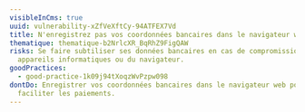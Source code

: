 ```yaml
---
visibleInCms: true
uuid: vulnerability-xZfVeXftCy-94ATFEX7Vd
title: N'enregistrez pas vos coordonnées bancaires dans le navigateur web
thematique: thematique-b2NrlcXR_BqRhZ9FigQAW
risks: Se faire subtiliser ses données bancaires en cas de compromission de ses
  appareils informatiques ou du navigateur.
goodPractices:
  - good-practice-1k09j94tXoqzWvPzpw098
dontDo: Enregistrer vos coordonnées bancaires dans le navigateur web pour
  faciliter les paiements.
---
```

